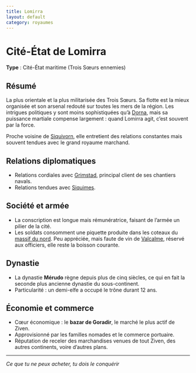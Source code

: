 ```yaml
---
title: Lomirra
layout: default
category: royaumes
---
```


# Cité-État de Lomirra  
**Type** : Cité-État maritime (Trois Sœurs ennemies)  

## Résumé  
La plus orientale et la plus militarisée des Trois Sœurs. Sa flotte est la mieux organisée et son arsenal redouté sur toutes les mers de la région. Les intrigues politiques y sont moins sophistiquées qu’à [Dorna](./dorna.md), mais sa puissance martiale compense largement : quand Lomirra agit, c’est souvent par la force.  

Proche voisine de [Siquivorn](../villes/siquivorn.md), elle entretient des relations constantes mais souvent tendues avec le grand royaume marchand.  

## Relations diplomatiques  
- Relations cordiales avec [Grimstad](./grimstad.md), principal client de ses chantiers navals.  
- Relations tendues avec [Siquimes](../royaumes/siquimes.md).  

## Société et armée  
- La conscription est longue mais rémunératrice, faisant de l’armée un pilier de la cité.  
- Les soldats consomment une piquette produite dans les coteaux du [massif du nord](../regions/massif_du_nord.md). Peu appréciée, mais faute de vin de [Valcalme](../royaumes/valcalme.md), réservé aux officiers, elle reste la boisson courante.  

## Dynastie  
- La dynastie **Mérudo** règne depuis plus de cinq siècles, ce qui en fait la seconde plus ancienne dynastie du sous-continent.  
- Particularité : un demi-elfe a occupé le trône durant 12 ans.  

## Économie et commerce  
- Cœur économique : le **bazar de Goradir**, le marché le plus actif de Ziven.  
- Approvisionné par les familles nomades et le commerce portuaire.  
- Réputation de receler des marchandises venues de tout Ziven, des autres continents, voire d’autres plans.  

---
*Ce que tu ne peux acheter, tu dois le conquérir*